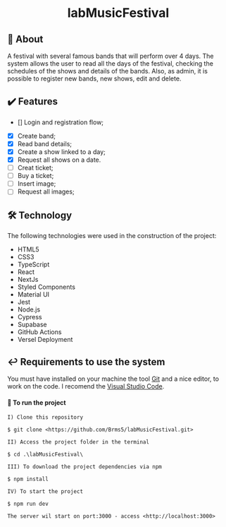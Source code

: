 <h1 align="center"> labMusicFestival </h1>

## :notebook: About

A festival with several famous bands that will perform over 4 days. The system allows the user to read all the days of the festival, checking the schedules of the shows and details of the bands. Also, as admin, it is possible to register new bands, new shows, edit and delete.  

## :heavy_check_mark: Features

- [] Login and registration flow;
- [X] Create band;
- [X] Read band details;
- [X] Create a show linked to a day;
- [X] Request all shows on a date.
- [ ] Creat ticket;
- [ ] Buy a ticket;
- [ ] Insert image;
- [ ] Request all images;

## :hammer_and_wrench: Technology

The following technologies were used in the construction of the project:

- HTML5
- CSS3
- TypeScript
- React
- NextJs
- Styled Components
- Material UI
- Jest
- Node.js
- Cypress
- Supabase
- GitHub Actions
- Versel Deployment

## :leftwards_arrow_with_hook: Requirements to use the system

You must have installed on your machine the tool [Git](https://git-scm.com/) and a nice editor, to work on the code. I recomend the [Visual Studio Code](https://code.visualstudio.com/).

#### :checkered_flag: To run the project

```
I) Clone this repository

$ git clone <https://github.com/Brms5/labMusicFestival.git>

II) Access the project folder in the terminal

$ cd .\labMusicFestival\

III) To download the project dependencies via npm

$ npm install

IV) To start the project

$ npm run dev

The server wil start on port:3000 - access <http://localhost:3000>
```

